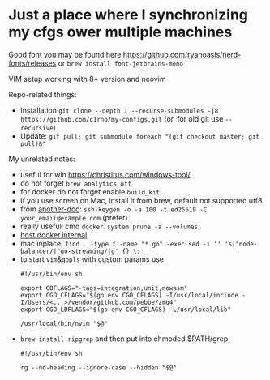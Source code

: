# Just a place where I synchronizing my cfgs ower multiple machines

Good font you may be found here https://github.com/ryanoasis/nerd-fonts/releases
 or `brew install font-jetbrains-mono`

VIM setup working with 8+ version and neovim

Repo-related things:
- Installation `git clone --depth 1 --recurse-submodules -j8 https://github.com/c1rno/my-configs.git`
  (or, for old git use `--recursive`)
- Update: `git pull; git submodule foreach "(git checkout master; git pull)&"`

My unrelated notes:
- useful for win https://christitus.com/windows-tool/
- do not forget `brew analytics off`
- for docker do not forget enable `build_kit`
- if you use screen on Mac, install it from brew, default not supported utf8
- from [another-doc](https://medium.com/risan/upgrade-your-ssh-key-to-ed25519-c6e8d60d3c54):
  `ssh-keygen -o -a 100 -t ed25519 -C your_email@example.com` (prefer)
- really usefull cmd `docker system prune -a --volumes`
- [host.docker.internal](https://github.com/bufferings/docker-access-host/blob/master/docker-entrypoint.sh)
- mac inplace: `find . -type f -name "*.go" -exec sed -i '' 's|"node-balancer/|"go-streaming/|g' {} \;`
- to start `vim`&`gopls` with custom params use
  ```
  #!/usr/bin/env sh

  export GOFLAGS="-tags=integration,unit,nowasm"
  export CGO_CFLAGS="$(go env CGO_CFLAGS) -I/usr/local/include -I/Users/<...>/vendor/github.com/pebbe/zmq4"
  export CGO_LDFLAGS="$(go env CGO_CFLAGS) -L/usr/local/lib"

  /usr/local/bin/nvim "$@"
  ```
- `brew install ripgrep` and then put into chmoded $PATH/grep:
  ```
  #!/usr/bin/env sh

  rg --no-heading --ignore-case --hidden "$@"
  ```
